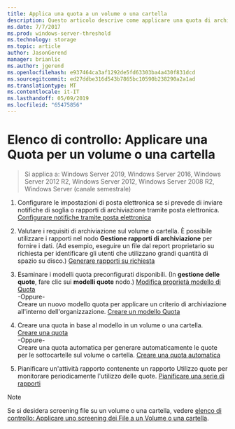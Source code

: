 ```yaml
---
title: Applica una quota a un volume o una cartella
description: Questo articolo descrive come applicare una quota di archiviazione a un volume o una cartella
ms.date: 7/7/2017
ms.prod: windows-server-threshold
ms.technology: storage
ms.topic: article
author: JasonGerend
manager: brianlic
ms.author: jgerend
ms.openlocfilehash: e937464ca3af1292de5fd63303ba4a430f831dcd
ms.sourcegitcommit: ed27ddbe316d543b7865bc10590b238290a2a1ad
ms.translationtype: MT
ms.contentlocale: it-IT
ms.lasthandoff: 05/09/2019
ms.locfileid: "65475856"
---
```

# <a name="checklist-apply-a-quota-to-a-volume-or-folder"></a>Elenco di controllo: Applicare una Quota per un volume o una cartella

> Si applica a: Windows Server 2019, Windows Server 2016, Windows Server 2012 R2, Windows Server 2012, Windows Server 2008 R2, Windows Server (canale semestrale)

1. Configurare le impostazioni di posta elettronica se si prevede di inviare notifiche di soglia o rapporti di archiviazione tramite posta elettronica. [Configurare notifiche tramite posta elettronica](configure-email-notifications.md)

2. Valutare i requisiti di archiviazione sul volume o cartella. È possibile utilizzare i rapporti nel nodo **Gestione rapporti di archiviazione** per fornire i dati. (Ad esempio, eseguire un file dal report proprietario su richiesta per identificare gli utenti che utilizzano grandi quantità di spazio su disco.) [Generare rapporti su richiesta](generate-reports-on-demand.md)

3. Esaminare i modelli quota preconfigurati disponibili. (In **gestione delle quote**, fare clic sui **modelli quote** nodo.) [Modifica proprietà modello di Quota](edit-quota-template-properties.md) 
<br />-Oppure- <br /> Creare un nuovo modello quota per applicare un criterio di archiviazione all'interno dell'organizzazione. [Creare un modello Quota](create-quota-template.md)

4. Creare una quota in base al modello in un volume o una cartella.  
 [Creare una quota](create-quota.md) <br /> -Oppure- <br /> Creare una quota automatica per generare automaticamente le quote per le sottocartelle sul volume o cartella. [Creare una quota automatica](create-auto-apply-quota.md)

6. Pianificare un'attività rapporto contenente un rapporto Utilizzo quote per monitorare periodicamente l'utilizzo delle quote. [Pianificare una serie di rapporti](schedule-set-of-reports.md)

> [!Note]
> Se si desidera screening file su un volume o una cartella, vedere [elenco di controllo: Applicare uno screening dei File a un Volume o una cartella](checklist-apply-file-screen-to-volume-or-folder.md).











